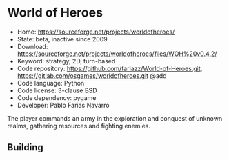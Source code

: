 # World of Heroes

- Home: https://sourceforge.net/projects/worldofheroes/
- State: beta, inactive since 2009
- Download: https://sourceforge.net/projects/worldofheroes/files/WOH%20v0.4.2/
- Keyword: strategy, 2D, turn-based
- Code repository: https://github.com/fariazz/World-of-Heroes.git, https://gitlab.com/osgames/worldofheroes.git @add
- Code language: Python
- Code license: 3-clause BSD
- Code dependency: pygame
- Developer: Pablo Farias Navarro

The player commands an army in the exploration and conquest of unknown realms, gathering resources and fighting enemies.

## Building
